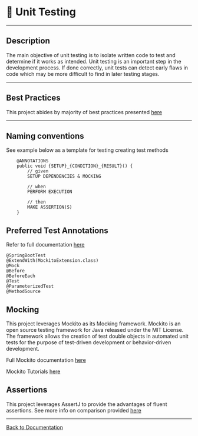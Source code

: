 # 🧪 Unit Testing

___

## Description

The main objective of unit testing is to isolate written code to test and determine if it works as intended. Unit testing 
is an important step in the development process. If done correctly, unit tests can detect early flaws in code which may 
be more difficult to find in later testing stages.

___

## Best Practices

This project abides by majority of best practices presented [here](https://www.baeldung.com/java-unit-testing-best-practices)

___

## Naming conventions

See example below as a template for testing creating test methods

```
    @ANNOTATIONS
    public void {SETUP}_{CONDITION}_{RESULT}() {
        // given
        SETUP DEPENDENCIES & MOCKING

        // when
        PERFORM EXECUTION

        // then
        MAKE ASSERTION(S)
    }
```

## Preferred Test Annotations

Refer to full documentation [here](https://junit.org/junit5/docs/current/user-guide/#writing-tests-annotations)

```
@SpringBootTest
@ExtendWith(MockitoExtension.class)
@Mock
@Before
@BeforeEach
@Test
@ParameterizedTest
@MethodSource
```

## Mocking

This project leverages Mockito as its Mocking framework. Mockito is an open source testing framework for Java released 
under the MIT License. The framework allows the creation of test double objects in automated unit tests for the purpose 
of test-driven development or behavior-driven development.

Full Mockito documentation [here](https://javadoc.io/doc/org.mockito/mockito-core/5.7.0/org/mockito/Mockito.html)

Mockito Tutorials [here](https://www.baeldung.com/mockito-series)

## Assertions

This project leverages AssertJ to provide the advantages of fluent assertions. See more info on comparison provided 
[here](https://medium.com/nerd-for-tech/junit-vs-assertj-choosing-the-right-testing-framework-for-your-java-project-84d2664736dc)


___

[Back to Documentation](../README.md)